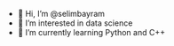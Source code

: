- 👋 Hi, I’m @selimbayram
- 👀 I’m interested in data science
- 🌱 I’m currently learning Python and C++

<!---
selimbayram/selimbayram is a ✨ special ✨ repository because its `README.md` (this file) appears on your GitHub profile.
You can click the Preview link to take a look at your changes.
--->
